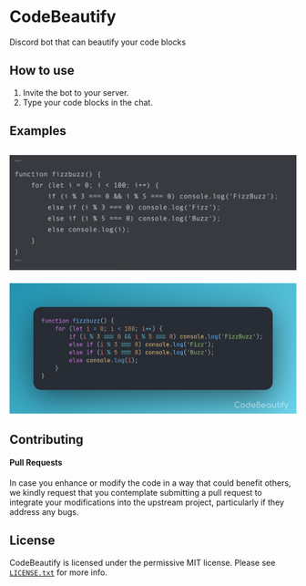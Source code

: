 # CodeBeautify
Discord bot that can beautify your code blocks

## How to use
1. Invite the bot to your server.
2. Type your code blocks in the chat.

## Examples
![Screenshot](https://raw.githubusercontent.com/LBuke/CodeBeautify/main/img/discord.png)
---
![Screenshot2](https://github.com/LBuke/CodeBeautify/blob/main/img/codebeautify.png)

## Contributing
#### Pull Requests
In case you enhance or modify the code in a way that could benefit others, we kindly request that you contemplate submitting a pull request to integrate your modifications into the upstream project, particularly if they address any bugs.

## License
CodeBeautify is licensed under the permissive MIT license. Please see [`LICENSE.txt`](https://github.com/LBuke/CodeBeautify/blob/main/LICENSE) for more info.
